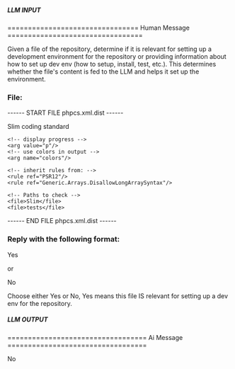 ##### LLM INPUT #####
================================ Human Message =================================

Given a file of the repository, determine if it is relevant for setting up a development environment for the repository or providing information about how to set up dev env (how to setup, install, test, etc.). This determines whether the file's content is fed to the LLM and helps it set up the environment.

### File:
------ START FILE phpcs.xml.dist ------
<?xml version="1.0"?>
<ruleset name="Slim coding standard">
    <description>Slim coding standard</description>

    <!-- display progress -->
    <arg value="p"/>
    <!-- use colors in output -->
    <arg name="colors"/>

    <!-- inherit rules from: -->
    <rule ref="PSR12"/>
    <rule ref="Generic.Arrays.DisallowLongArraySyntax"/>

    <!-- Paths to check -->
    <file>Slim</file>
    <file>tests</file>
</ruleset>

------ END FILE phpcs.xml.dist ------

### Reply with the following format:

<rel>Yes</rel>

or

<rel>No</rel>

Choose either Yes or No, Yes means this file IS relevant for setting up a dev env for the repository.

##### LLM OUTPUT #####
================================== Ai Message ==================================

<rel>No</rel>